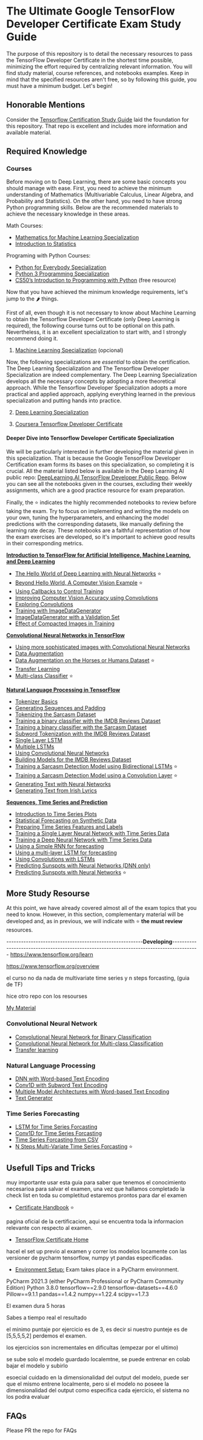 # The Ultimate Google TensorFlow Developer Certificate Exam Study Guide

The purpose of this repository is to detail the necessary resources to pass the TensorFlow Developer Certificate in the shortest time possible, minimizing the effort required by centralizing relevant information. You will find study material, course references, and notebooks examples. Keep in mind that the specified resources aren't free, so by following this guide, you must have a minimum budget. Let's begin!

## Honorable Mentions

Consider the [Tensorflow Certification Study Guide](https://github.com/nicholasjhana/tensorflow-certification-study-guide#tensorflow-certification-study-guide) laid the foundation for this repository. That repo is excellent and includes more information and available material.

## Required Knowledge

### Courses
Before moving on to Deep Learning, there are some basic concepts you should manage with ease. First, you need to achieve the minimum understanding of Mathematics (Multivariable Calculus, Linear Algebra, and Probability and Statistics). On the other hand, you need to have strong Python programming skills. Below are the recommended materials to achieve the necessary knowledge in these areas.

Math Courses:
- [Mathematics for Machine Learning Specialization](https://www.coursera.org/specializations/mathematics-machine-learning#courses)
- [Introduction to Statistics](https://www.coursera.org/learn/stanford-statistics)

Programing with Python Courses:
- [Python for Everybody Specialization](https://www.coursera.org/specializations/python#courses)
- [Python 3 Programming Specialization](https://www.coursera.org/specializations/python-3-programming#courses)
- [CS50’s Introduction to Programming with Python](https://cs50.harvard.edu/python/2022/psets/0/) (free resource)

Now that you have achieved the minimum knowledge requirements, let's jump to the 🌶️ things. 

First of all, even though it is not necessary to know about Machine Learning to obtain the Tensorflow Developer Certificate (only Deep Learning is required), the following course turns out to be optional on this path. Nevertheless, it is an excellent specialization to start with, and I strongly recommend doing it.

1. [Machine Learning Specialization](https://www.coursera.org/specializations/machine-learning-introduction) (opcional)

Now, the following specializations are *essential* to obtain the certification. The Deep Learning Specialization and The Tensorflow Developer Specialization are indeed complementary. The Deep Learning Specialization develops all the necessary concepts by adopting a more theoretical approach. While the Tensorflow Developer Specialization adopts a more practical and applied approach, applying everything learned in the previous specialization and putting hands into practice.

2. [Deep Learning Specialization](https://www.coursera.org/specializations/deep-learning)

3. [Coursera Tensorflow Developer Certificate](https://www.coursera.org/professional-certificates/tensorflow-in-practice) 

#### Deeper Dive into Tensorflow Developer Certificate Specialization

We will be particularly interested in further developing the material given in this specialization. That is because the Google TensorFlow Developer Certification exam forms its bases on this specialization, so completing it is crucial. All the material listed below is available in the Deep Learning AI public repo: [DeepLearning.AI TensorFlow Developer Public Repo](https://github.com/https-deeplearning-ai/tensorflow-1-public). Below you can see all the notebooks given in the courses, excluding their weekly assignments, which are a good practice resource for exam preparation.

Finally, the ⭐ indicates the highly recommended notebooks to review before taking the exam. Try to focus on implementing and writing the models on your own, tuning the hyperparameters, and enhancing the model predictions with the corresponding datasets, like manually defining the learning rate decay. These notebooks are a faithful representation of how the exam exercises are developed, so it's important to achieve good results in their corresponding metrics.

**[Introduction to TensorFlow for Artificial Intelligence, Machine Learning, and Deep Learning](https://www.coursera.org/learn/introduction-tensorflow?specialization=tensorflow-in-practice)**

- [The Hello World of Deep Learning with Neural Networks](https://github.com/https-deeplearning-ai/tensorflow-1-public/blob/main/C1/W1/ungraded_lab/C1_W1_Lab_1_hello_world_nn.ipynb) ⭐
- [Beyond Hello World, A Computer Vision Example](https://github.com/https-deeplearning-ai/tensorflow-1-public/blob/main/C1/W2/ungraded_labs/C1_W2_Lab_1_beyond_hello_world.ipynb) ⭐
- [Using Callbacks to Control Training](https://github.com/https-deeplearning-ai/tensorflow-1-public/blob/main/C1/W2/ungraded_labs/C1_W2_Lab_2_callbacks.ipynb)
- [Improving Computer Vision Accuracy using Convolutions](https://github.com/https-deeplearning-ai/tensorflow-1-public/blob/main/C1/W3/ungraded_labs/C1_W3_Lab_1_improving_accuracy_using_convolutions.ipynb)
- [Exploring Convolutions](https://github.com/https-deeplearning-ai/tensorflow-1-public/blob/main/C1/W3/ungraded_labs/C1_W3_Lab_2_exploring_convolutions.ipynb)
- [Training with ImageDataGenerator](https://github.com/https-deeplearning-ai/tensorflow-1-public/blob/main/C1/W4/ungraded_labs/C1_W4_Lab_1_image_generator_no_validation.ipynb)
- [ImageDataGenerator with a Validation Set](https://github.com/https-deeplearning-ai/tensorflow-1-public/blob/main/C1/W4/ungraded_labs/C1_W4_Lab_2_image_generator_with_validation.ipynb) 
- [Effect of Compacted Images in Training](https://github.com/https-deeplearning-ai/tensorflow-1-public/blob/main/C1/W4/ungraded_labs/C1_W4_Lab_3_compacted_images.ipynb)

**[Convolutional Neural Networks in TensorFlow](https://www.coursera.org/learn/convolutional-neural-networks-tensorflow?specialization=tensorflow-in-practice)**

- [Using more sophisticated images with Convolutional Neural Networks](https://github.com/https-deeplearning-ai/tensorflow-1-public/blob/main/C2/W1/ungraded_lab/C2_W1_Lab_1_cats_vs_dogs.ipynb)
- [Data Augmentation](https://github.com/https-deeplearning-ai/tensorflow-1-public/blob/main/C2/W2/ungraded_labs/C2_W2_Lab_1_cats_v_dogs_augmentation.ipynb)
- [Data Augmentation on the Horses or Humans Dataset](https://github.com/https-deeplearning-ai/tensorflow-1-public/blob/main/C2/W2/ungraded_labs/C2_W2_Lab_2_horses_v_humans_augmentation.ipynb) ⭐
- [Transfer Learning](https://github.com/https-deeplearning-ai/tensorflow-1-public/blob/main/C2/W3/ungraded_lab/C2_W3_Lab_1_transfer_learning.ipynb)
- [Multi-class Classifier](https://github.com/https-deeplearning-ai/tensorflow-1-public/blob/main/C2/W4/ungraded_lab/C2_W4_Lab_1_multi_class_classifier.ipynb) ⭐

**[Natural Language Processing in TensorFlow](https://www.coursera.org/learn/natural-language-processing-tensorflow?specialization=tensorflow-in-practice)**

- [Tokenizer Basics](https://github.com/https-deeplearning-ai/tensorflow-1-public/blob/main/C3/W1/ungraded_labs/C3_W1_Lab_1_tokenize_basic.ipynb)
- [Generating Sequences and Padding](https://github.com/https-deeplearning-ai/tensorflow-1-public/blob/main/C3/W1/ungraded_labs/C3_W1_Lab_2_sequences_basic.ipynb)
- [Tokenizing the Sarcasm Dataset](https://github.com/https-deeplearning-ai/tensorflow-1-public/blob/main/C3/W1/ungraded_labs/C3_W1_Lab_3_sarcasm.ipynb)
- [Training a binary classifier with the IMDB Reviews Dataset](https://github.com/https-deeplearning-ai/tensorflow-1-public/blob/main/C3/W2/ungraded_labs/C3_W2_Lab_1_imdb.ipynb)
- [Training a binary classifier with the Sarcasm Dataset](https://github.com/https-deeplearning-ai/tensorflow-1-public/blob/main/C3/W2/ungraded_labs/C3_W2_Lab_2_sarcasm_classifier.ipynb)
- [Subword Tokenization with the IMDB Reviews Dataset](https://github.com/https-deeplearning-ai/tensorflow-1-public/blob/main/C3/W2/ungraded_labs/C3_W2_Lab_3_imdb_subwords.ipynb)
- [Single Layer LSTM](https://github.com/https-deeplearning-ai/tensorflow-1-public/blob/main/C3/W3/ungraded_labs/C3_W3_Lab_1_single_layer_LSTM.ipynb)
- [Multiple LSTMs](https://github.com/https-deeplearning-ai/tensorflow-1-public/blob/main/C3/W3/ungraded_labs/C3_W3_Lab_2_multiple_layer_LSTM.ipynb)
- [Using Convolutional Neural Networks](https://github.com/https-deeplearning-ai/tensorflow-1-public/blob/main/C3/W3/ungraded_labs/C3_W3_Lab_3_Conv1D.ipynb)
- [Building Models for the IMDB Reviews Dataset](https://github.com/https-deeplearning-ai/tensorflow-1-public/blob/main/C3/W3/ungraded_labs/C3_W3_Lab_4_imdb_reviews_with_GRU_LSTM_Conv1D.ipynb)
- [Training a Sarcasm Detection Model using Bidirectional LSTMs](https://github.com/https-deeplearning-ai/tensorflow-1-public/blob/main/C3/W3/ungraded_labs/C3_W3_Lab_5_sarcasm_with_bi_LSTM.ipynb) ⭐
- [Training a Sarcasm Detection Model using a Convolution Layer](https://github.com/https-deeplearning-ai/tensorflow-1-public/blob/main/C3/W3/ungraded_labs/C3_W3_Lab_6_sarcasm_with_1D_convolutional.ipynb) ⭐
- [Generating Text with Neural Networks](https://github.com/https-deeplearning-ai/tensorflow-1-public/blob/main/C3/W4/ungraded_labs/C3_W4_Lab_1.ipynb)
- [Generating Text from Irish Lyrics](https://github.com/https-deeplearning-ai/tensorflow-1-public/blob/main/C3/W4/ungraded_labs/C3_W4_Lab_2_irish_lyrics.ipynb)

**[Sequences, Time Series and Prediction](https://www.coursera.org/learn/tensorflow-sequences-time-series-and-prediction?specialization=tensorflow-in-practice)**

- [Introduction to Time Series Plots](https://github.com/https-deeplearning-ai/tensorflow-1-public/blob/main/C4/W1/ungraded_labs/C4_W1_Lab_1_time_series.ipynb)
- [Statistical Forecasting on Synthetic Data](https://github.com/https-deeplearning-ai/tensorflow-1-public/blob/main/C4/W1/ungraded_labs/C4_W1_Lab_2_forecasting.ipynb)
- [Preparing Time Series Features and Labels](https://github.com/https-deeplearning-ai/tensorflow-1-public/blob/main/C4/W2/ungraded_labs/C4_W2_Lab_1_features_and_labels.ipynb)
- [Training a Single Layer Neural Network with Time Series Data](https://github.com/https-deeplearning-ai/tensorflow-1-public/blob/main/C4/W2/ungraded_labs/C4_W2_Lab_2_single_layer_NN.ipynb)
- [Training a Deep Neural Network with Time Series Data](https://github.com/https-deeplearning-ai/tensorflow-1-public/blob/main/C4/W2/ungraded_labs/C4_W2_Lab_3_deep_NN.ipynb)
- [Using a Simple RNN for forecasting](https://github.com/https-deeplearning-ai/tensorflow-1-public/blob/main/C4/W3/ungraded_labs/C4_W3_Lab_1_RNN.ipynb)
- [Using a multi-layer LSTM for forecasting](https://github.com/https-deeplearning-ai/tensorflow-1-public/blob/main/C4/W3/ungraded_labs/C4_W3_Lab_2_LSTM.ipynb)
- [Using Convolutions with LSTMs](https://github.com/https-deeplearning-ai/tensorflow-1-public/blob/main/C4/W4/ungraded_labs/C4_W4_Lab_1_LSTM.ipynb)
- [Predicting Sunspots with Neural Networks (DNN only)](https://github.com/https-deeplearning-ai/tensorflow-1-public/blob/main/C4/W4/ungraded_labs/C4_W4_Lab_2_Sunspots_DNN.ipynb)
- [Predicting Sunspots with Neural Networks](https://github.com/https-deeplearning-ai/tensorflow-1-public/blob/main/C4/W4/ungraded_labs/C4_W4_Lab_3_Sunspots_CNN_RNN_DNN.ipynb) ⭐

## More Study Resourse

At this point, we have already covered almost all of the exam topics that you need to know. However, in this section, complementary material will be developed and, as in previous, we will indicate with ⭐ **the must review** resources.

--------------------------------------------------------**Developing**-----------------------------------------------------------------------------------------
https://www.tensorflow.org/learn

https://www.tensorflow.org/overview

el curso no da nada de multivariate time series y n steps forcasting, (guia de TF)

hice otro repo con los resourses

[My Material](https://github.com/Enzofali/TensorFlowDeveloperCertificateMaterial-)

### Convolutional Neural Network
- [Convolutional Neural Network for Binary Classification](https://github.com/Enzofali/TensorFlowDeveloperCertificateMaterial-/blob/main/Convolutional%20Neural%20Network/1_BinaryCNN.ipynb)
- [Convolutional Neural Network for Multi-class Classification](https://github.com/Enzofali/TensorFlowDeveloperCertificateMaterial-/blob/main/Convolutional%20Neural%20Network/2_MultiClassCNN.ipynb)
- [Transfer learning](https://github.com/Enzofali/TensorFlowDeveloperCertificateMaterial-/blob/main/Convolutional%20Neural%20Network/3_TransferLearning.ipynb)

### Natural Language Processing
- [DNN with Word-based Text Encoding](https://github.com/Enzofali/TensorFlowDeveloperCertificateMaterial-/blob/main/Natural%20Language%20Processing/1_WordTokenizationDNN.ipynb)
- [Conv1D with Subword Text Encoding](https://github.com/Enzofali/TensorFlowDeveloperCertificateMaterial-/blob/main/Natural%20Language%20Processing/2_SubwordTokenization.ipynb)
- [Multiple Model Architectures with Word-based Text Encoding](https://github.com/Enzofali/TensorFlowDeveloperCertificateMaterial-/blob/main/Natural%20Language%20Processing/3_PreDefinedEmbeddings.ipynb)
- [Text Generator](https://github.com/Enzofali/TensorFlowDeveloperCertificateMaterial-/blob/main/Natural%20Language%20Processing/4_TextGenerator.ipynb)

### Time Series Forecasting
- [LSTM for Time Series Forcasting](https://github.com/Enzofali/TensorFlowDeveloperCertificateMaterial-/blob/main/Time%20Series%20Forecasting/1_TimeSeriesLSTM.ipynb)
- [Conv1D for Time Series Forcasting](https://github.com/Enzofali/TensorFlowDeveloperCertificateMaterial-/blob/main/Time%20Series%20Forecasting/2_TimeSeriesConv1D.ipynb)
- [Time Series Forcasting from CSV](https://github.com/Enzofali/TensorFlowDeveloperCertificateMaterial-/blob/main/Time%20Series%20Forecasting/3_TimeSeriesCSV.ipynb)
- [N Steps Multi-Variate Time Series Forcasting](https://github.com/Enzofali/TensorFlowDeveloperCertificateMaterial-/blob/main/Time%20Series%20Forecasting/4_Multi-VariateTimeSeries.ipynb) ⭐

## Usefull Tips and Tricks

muy importante usar esta guia para saber que tenemos el conocimiento necesarioa para salvar el examen, una vez que hallamos completado la check list en toda su completitud estaremos prontos para dar el examen
- [Certificate Handbook](https://www.tensorflow.org/extras/cert/TF_Certificate_Candidate_Handbook.pdf) ⭐

pagina oficial de la certificacion, aqui se encuentra toda la informacion relevante con respecto al examen. 
- [TensorFlow Certificate Home](https://www.tensorflow.org/certificate)

hacel el set up previo al examen y correr los modelos locamente con las versioner de pycharm tensorflow, numpy yt pandas especificadas. 
- [Environment Setup:](https://www.tensorflow.org/extras/cert/Setting_Up_TF_Developer_Certificate_Exam.pdf?authuser=4) Exam takes place in a PyCharm environment. 

PyCharm 2021.3 (either PyCharm Professional or PyCharm Community Edition)
Python 3.8.0 
tensorflow==2.9.0
tensorflow-datasets==4.6.0
Pillow==9.1.1
pandas==1.4.2
numpy==1.22.4
scipy==1.7.3


El examen dura 5 horas

Sabes a tiempo real el resultado

el minimo puntaje por ejercicio es de 3, es decir si nuestro punteje es de [5,5,5,5,2] perdemos el examen.

los ejercicios son incrementales en dificultas (empezar por el ultimo)

se sube solo el modelo guardado localemtne, se puede entrenar en colab bajar el modelo y subirlo

esoecial cuidado en la dimensionalidad del output del modelo, puede ser que el mismo entrene localmente, pero si el modelo no poseee la dimensionalidad del output como especifica cada ejercicio, el sistema no los podra evaluar

## FAQs
Please PR the repo for FAQs
